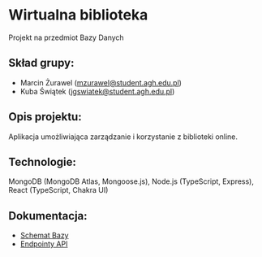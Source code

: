 # Wirtualna biblioteka
Projekt na przedmiot Bazy Danych

## Skład grupy:
- Marcin Żurawel (mzurawel@student.agh.edu.pl)
- Kuba Świątek (jgswiatek@student.agh.edu.pl)

## Opis projektu: 
Aplikacja umożliwiająca zarządzanie i korzystanie z biblioteki online.

## Technologie:
MongoDB (MongoDB Atlas, Mongoose.js), Node.js (TypeScript, Express), React (TypeScript, Chakra UI)

## Dokumentacja:
- [Schemat Bazy](WYP_KSIĄŻEK_Dokumentacja.pdf
)
- [Endpointy API](EndpointsDocumentation.md)
